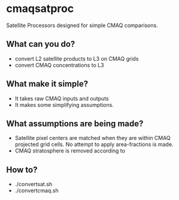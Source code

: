 # cmaqsatproc

Satellite Processors designed for simple CMAQ comparisons.

## What can you do?

* convert L2 satellite products to L3 on CMAQ grids
* convert CMAQ concentrations to L3

## What make it simple?

* It takes raw CMAQ inputs and outputs
* It makes some simplifying assumptions.

## What assumptions are being made?

* Satellite pixel centers are matched when they are within CMAQ projected
  grid cells. No attempt to apply area-fractions is made.
* CMAQ stratosphere is removed according to 

## How to?

* ./convertsat.sh
* ./convertcmaq.sh

